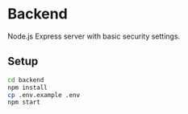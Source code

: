 # Backend

Node.js Express server with basic security settings.

## Setup

```bash
cd backend
npm install
cp .env.example .env
npm start
```
